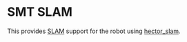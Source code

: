 # SMT SLAM

This provides [SLAM](https://en.wikipedia.org/wiki/Simultaneous_localization_and_mapping)
support for the robot using [hector_slam](https://wiki.ros.org/hector_slam).
